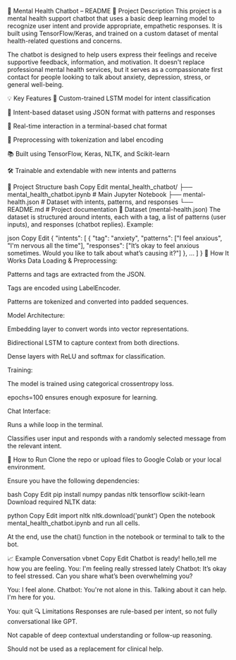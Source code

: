 🧠 Mental Health Chatbot – README
📘 Project Description
This project is a mental health support chatbot that uses a basic deep learning model to recognize user intent and provide appropriate, empathetic responses. It is built using TensorFlow/Keras, and trained on a custom dataset of mental health-related questions and concerns.

The chatbot is designed to help users express their feelings and receive supportive feedback, information, and motivation. It doesn't replace professional mental health services, but it serves as a compassionate first contact for people looking to talk about anxiety, depression, stress, or general well-being.

💡 Key Features
🌱 Custom-trained LSTM model for intent classification

🧾 Intent-based dataset using JSON format with patterns and responses

🤖 Real-time interaction in a terminal-based chat format

🧠 Preprocessing with tokenization and label encoding

📚 Built using TensorFlow, Keras, NLTK, and Scikit-learn

🛠️ Trainable and extendable with new intents and patterns

📂 Project Structure
bash
Copy
Edit
mental_health_chatbot/
├── mental_health_chatbot.ipynb    # Main Jupyter Notebook
├── mental-health.json             # Dataset with intents, patterns, and responses
└── README.md                      # Project documentation
🧪 Dataset (mental-health.json)
The dataset is structured around intents, each with a tag, a list of patterns (user inputs), and responses (chatbot replies). Example:

json
Copy
Edit
{
  "intents": [
    {
      "tag": "anxiety",
      "patterns": ["I feel anxious", "I'm nervous all the time"],
      "responses": ["It’s okay to feel anxious sometimes. Would you like to talk about what’s causing it?"]
    },
    ...
  ]
}
🔧 How It Works
Data Loading & Preprocessing:

Patterns and tags are extracted from the JSON.

Tags are encoded using LabelEncoder.

Patterns are tokenized and converted into padded sequences.

Model Architecture:

Embedding layer to convert words into vector representations.

Bidirectional LSTM to capture context from both directions.

Dense layers with ReLU and softmax for classification.

Training:

The model is trained using categorical crossentropy loss.

epochs=100 ensures enough exposure for learning.

Chat Interface:

Runs a while loop in the terminal.

Classifies user input and responds with a randomly selected message from the relevant intent.

🚀 How to Run
Clone the repo or upload files to Google Colab or your local environment.

Ensure you have the following dependencies:

bash
Copy
Edit
pip install numpy pandas nltk tensorflow scikit-learn
Download required NLTK data:

python
Copy
Edit
import nltk
nltk.download('punkt')
Open the notebook mental_health_chatbot.ipynb and run all cells.

At the end, use the chat() function in the notebook or terminal to talk to the bot.

📈 Example Conversation
vbnet
Copy
Edit
Chatbot is ready! hello,tell me how you are feeling.
You: I'm feeling really stressed lately
Chatbot: It’s okay to feel stressed. Can you share what’s been overwhelming you?

You: I feel alone.
Chatbot: You're not alone in this. Talking about it can help. I'm here for you.

You: quit
🔍 Limitations
Responses are rule-based per intent, so not fully conversational like GPT.

Not capable of deep contextual understanding or follow-up reasoning.

Should not be used as a replacement for clinical help.



